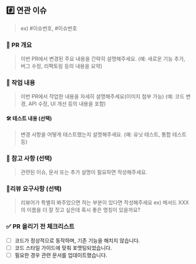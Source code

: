 ## #️⃣ 연관 이슈

> ex) #이슈번호, #이슈번호

### 🎯 PR 개요

> 이번 PR에서 변경된 주요 내용을 간략히 설명해주세요.
> (예: 새로운 기능 추가, 버그 수정, 리팩토링 등의 내용을 요약)

### 📑 작업 내용

> 이번 PR에서 작업한 내용을 자세히 설명해주세요(이미지 첨부 가능)
> (예: 코드 변경, API 수정, UI 개선 등의 내용을 포함)

#### 🛠 테스트 내용 (선택)

> 변경 사항을 어떻게 테스트했는지 설명해주세요.
> (예: 유닛 테스트, 통합 테스트 등)

### 📝 참고 사항 (선택)

> 관련된 이슈, 문서 또는 추가 설명이 필요하면 작성해주세요.

### 💬리뷰 요구사항 (선택)

> 리뷰어가 특별히 봐주었으면 하는 부분이 있다면 작성해주세요
> ex) 메서드 XXX의 이름을 더 잘 짓고 싶은데 혹시 좋은 명칭이 있을까요?

### ✅ PR 올리기 전 체크리스트

- [ ] 코드가 정상적으로 동작하며, 기존 기능을 해치지 않습니다.
- [ ] 코드 스타일 가이드에 맞춰 포맷팅되었습니다.
- [ ] 필요한 경우 관련 문서를 업데이트했습니다.